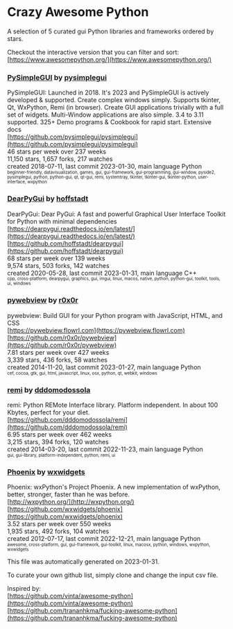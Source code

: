 # Crazy Awesome Python
A selection of 5 curated gui Python libraries and frameworks ordered by stars.  

Checkout the interactive version that you can filter and sort: 
[https://www.awesomepython.org/](https://www.awesomepython.org/)  


### [PySimpleGUI](https://github.com/pysimplegui/pysimplegui) by [pysimplegui](https://github.com/pysimplegui)  
PySimpleGUI: Launched in 2018. It's 2023 and PySimpleGUI is actively developed & supported. Create complex windows simply. Supports tkinter, Qt, WxPython, Remi (in browser). Create GUI applications trivially with a full set of widgets. Multi-Window applications are also simple. 3.4 to 3.11 supported. 325+ Demo programs & Cookbook for rapid start. Extensive docs  
[https://github.com/pysimplegui/pysimplegui](https://github.com/pysimplegui/pysimplegui)  
46 stars per week over 237 weeks  
11,150 stars, 1,657 forks, 217 watches  
created 2018-07-11, last commit 2023-01-30, main language Python  
<sub><sup>beginner-friendly, datavisualization, games, gui, gui-framework, gui-programming, gui-window, pyside2, pysimplegui, python, python-gui, qt, qt-gui, remi, systemtray, tkinter, tkinter-gui, tkinter-python, user-interface, wxpython</sup></sub>


### [DearPyGui](https://github.com/hoffstadt/dearpygui) by [hoffstadt](https://github.com/hoffstadt)  
DearPyGui: Dear PyGui: A fast and powerful Graphical User Interface Toolkit for Python with minimal dependencies  
[https://dearpygui.readthedocs.io/en/latest/](https://dearpygui.readthedocs.io/en/latest/)  
[https://github.com/hoffstadt/dearpygui](https://github.com/hoffstadt/dearpygui)  
68 stars per week over 139 weeks  
9,574 stars, 503 forks, 142 watches  
created 2020-05-28, last commit 2023-01-31, main language C++  
<sub><sup>cpp, cross-platform, dearpygui, graphics, gui, imgui, linux, macos, native, python, python-gui, toolkit, tools, ui, windows</sup></sub>


### [pywebview](https://github.com/r0x0r/pywebview) by [r0x0r](https://github.com/r0x0r)  
pywebview: Build GUI for your Python program with JavaScript, HTML, and CSS  
[https://pywebview.flowrl.com](https://pywebview.flowrl.com)  
[https://github.com/r0x0r/pywebview](https://github.com/r0x0r/pywebview)  
7.81 stars per week over 427 weeks  
3,339 stars, 436 forks, 58 watches  
created 2014-11-20, last commit 2023-01-27, main language Python  
<sub><sup>cef, cocoa, gtk, gui, html, javascript, linux, osx, python, qt, webkit, windows</sup></sub>


### [remi](https://github.com/dddomodossola/remi) by [dddomodossola](https://github.com/dddomodossola)  
remi: Python REMote Interface library. Platform independent. In about 100 Kbytes, perfect for your diet.  
[https://github.com/dddomodossola/remi](https://github.com/dddomodossola/remi)  
6.95 stars per week over 462 weeks  
3,215 stars, 394 forks, 120 watches  
created 2014-03-20, last commit 2022-11-23, main language Python  
<sub><sup>gui, gui-library, platform-independent, python, remi, ui</sup></sub>


### [Phoenix](https://github.com/wxwidgets/phoenix) by [wxwidgets](https://github.com/wxwidgets)  
Phoenix: wxPython's Project Phoenix.  A new implementation of wxPython, better, stronger, faster than he was before.  
[http://wxpython.org/](http://wxpython.org/)  
[https://github.com/wxwidgets/phoenix](https://github.com/wxwidgets/phoenix)  
3.52 stars per week over 550 weeks  
1,935 stars, 492 forks, 104 watches  
created 2012-07-17, last commit 2022-12-21, main language Python  
<sub><sup>awesome, cross-platform, gui, gui-framework, gui-toolkit, linux, macosx, python, windows, wxpython, wxwidgets</sup></sub>


This file was automatically generated on 2023-01-31.  

To curate your own github list, simply clone and change the input csv file.  

Inspired by:  
[https://github.com/vinta/awesome-python](https://github.com/vinta/awesome-python)  
[https://github.com/trananhkma/fucking-awesome-python](https://github.com/trananhkma/fucking-awesome-python)  